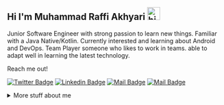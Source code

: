 ## Hi I'm Muhammad Raffi Akhyari <img src="https://user-images.githubusercontent.com/1303154/88677602-1635ba80-d120-11ea-84d8-d263ba5fc3c0.gif" width="30px" alt="hi">

Junior Software Engineer with strong passion to learn new things. Familiar with a Java Native/Kotlin. Currently interested and learning about Android and DevOps. Team Player someone who likes to work in teams. able to adapt well in learning the latest technology.

Reach me out!

[![Twitter Badge](https://img.shields.io/badge/-@Akhyari_raf-1ca0f1?style=flat&labelColor=1ca0f1&logo=twitter&logoColor=white&link=https://twitter.com/Akhyari_raf)](https://twitter.com/Akhyari_raf) [![Linkedin Badge](https://img.shields.io/badge/-MuhammadRaffiAkhyari-0e76a8?style=flat&labelColor=0e76a8&logo=linkedin&logoColor=white)](https://www.linkedin.com/in/muhammad-raffi-akhyari-24624a181/) [![Mail Badge](https://img.shields.io/badge/-@raffiakhyari-e84393?style=flat&labelColor=e84393&logo=instagram&logoColor=white)](https://instagram.com/raffiakhyari) [![Mail Badge](https://img.shields.io/badge/-muhammadraffi.akhyari@gmail.com-c0392b?style=flat&labelColor=c0392b&logo=gmail&logoColor=white)](mailto:muhammadraffi.akhyari@gmail.com)


<!--END_SECTION:waka-->

<details>
<summary>
  More stuff about me
</summary>

<br >

<div class="container">
            <div id="content">
                <h1>Github Stats</h1>
                <p></p>
            </div>
            <img src="https://github-readme-stats.vercel.app/api?username=raffiakhyari&count_private=true&show_icons=true&theme=tokyonight"/>
        </div>

<div class="container">
            <div id="content">
                <h1>Languages Stats</h1>
                <p></p>
                <img src="https://github-readme-stats.vercel.app/api/top-langs/?username=raffiakhyari&&count_private=true&theme=tokyonight" />
            </div>

